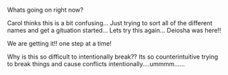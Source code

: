 
Whats going on right now?

Carol thinks this is a bit confusing... Just trying to sort all of the different names and get a gituation started... Lets try this again... Deiosha was here!!

We are getting it!! one step at a time!

Why is this so difficult to intentionally break?? Its so counterintuitive trying to break things and cause conflicts intentionally....ummmm......